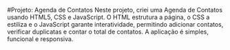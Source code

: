 #Projeto: Agenda de Contatos
Neste projeto, criei uma Agenda de Contatos usando HTML5, CSS e JavaScript. O HTML estrutura a página, o CSS a estiliza e o JavaScript garante interatividade, permitindo adicionar contatos, verificar duplicatas e contar o total de contatos. A aplicação é simples, funcional e responsiva.

